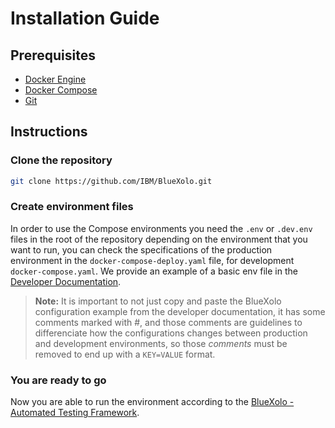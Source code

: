 # Installation Guide

## Prerequisites

- [Docker Engine](https://docs.docker.com/engine/install/)
- [Docker Compose](https://docs.docker.com/compose/install/)
- [Git](https://git-scm.com/downloads)

## Instructions

### Clone the repository

```bash
git clone https://github.com/IBM/BlueXolo.git
```

### Create environment files

In order to use the Compose environments you need the `.env` or `.dev.env` files in the root of the repository depending on the environment that you want to run, you can check the specifications of the production environment in the `docker-compose-deploy.yaml` file, for development `docker-compose.yaml`. We provide an example of a basic env file in the [Developer Documentation](contribuitor_documentation/Developer_Documentation.md#bluexolo-configurations).

> **Note:** It is important to not just copy and paste the BlueXolo configuration example from the developer documentation, it has some comments marked with #, and those comments are guidelines to differenciate how the configurations changes between production and development environments, so those *comments* must be removed to end up with a `KEY=VALUE` format.

### You are ready to go

Now you are able to run the environment according to the [BlueXolo - Automated Testing Framework](README.md).

